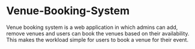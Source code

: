 # Venue-Booking-System
Venue booking system is a web application in which admins can add, remove venues and users can book the venues based on their availability. This makes the workload simple for users to book a venue for their event. 
